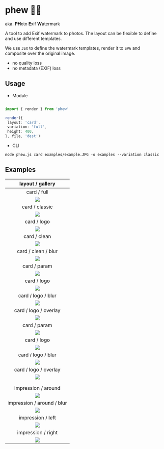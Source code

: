 # phew 😮‍💨

aka. **PH**oto **E**xif **W**atermark

A tool to add Exif watermark to photos. The layout can be flexible to define and use different templates.

We use `JSX` to define the watermark templates, render it to `SVG` and composite over the original image.
- no quality loss
- no metadata (EXIF) loss

## Usage

- Module

```ts

import { render } from 'phew'

render({
 layout: 'card',
 variation: 'full',
 height: 400, 
}, file, 'dest')

```

- CLI

```
node phew.js card examples/example.JPG -o examples --variation classic
```

## Examples


|                    layout / gallery                     |
|:-------------------------------------------------------:|
|                       card / full                       |
|        ![](examples/example-phew-card-full.JPG)         |
|                     card / classic                      |
|       ![](examples/example-phew-card-classic.JPG)       |
|                       card / logo                       | 
|        ![](examples/example-phew-card-logo.JPG)         |
|                      card / clean                       |
|        ![](examples/example-phew-card-clean.JPG)        |
|                   card / clean / blur                   |
|     ![](examples/example-phew-card-clean-blur.JPG)      |
|                      card / param                       |
|        ![](examples/example-phew-card-param.JPG)        |
|                       card / logo                       |
|      ![](examples/example-alt-phew-card-logo.JPG)       |
|                   card / logo / blur                    |
|    ![](examples/example-alt-phew-card-logo-blur.JPG)    |
|                  card / logo / overlay                  |
|    ![](examples/example-phew-card-logo-overlay.JPG)     |
|                      card / param                       |
|        ![](examples/example-phew-card-param.JPG)        |
|                       card / logo                       |
|      ![](examples/example-alt-phew-card-logo.JPG)       |
|                   card / logo / blur                    |
|    ![](examples/example-alt-phew-card-logo-blur.JPG)    |
|                  card / logo / overlay                  |
|    ![](examples/example-phew-card-logo-overlay.JPG)     |
|                                                         |
|                                                         |
|                   impression / around                   |
|   ![](examples/example-v-phew-impression-around.JPG)    |
|               impression / around / blur                |
| ![](examples/example-v-phew-impression-around-blur.JPG) |
|                    impression / left                    |
|    ![](examples/example-v-phew-impression-left.JPG)     |
|                   impression / right                    |
|    ![](examples/example-v-phew-impression-right.JPG)    |
